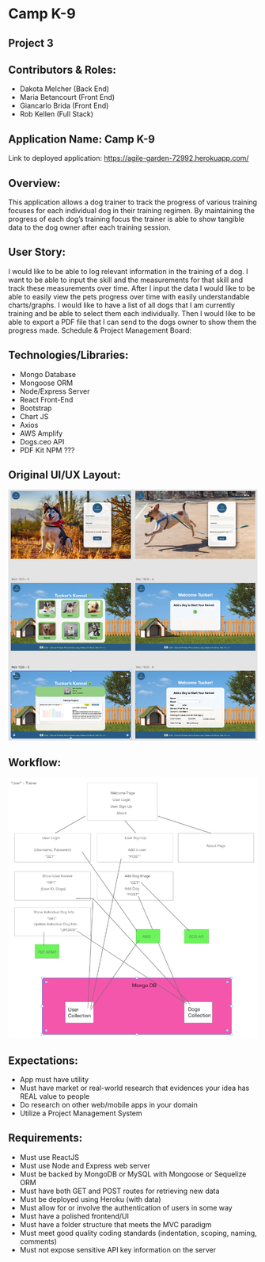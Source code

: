 # Camp K-9

## Project 3 

## Contributors & Roles:
 - Dakota Melcher (Back End)
 - Maria Betancourt (Front End)
 - Giancarlo Brida (Front End)
 - Rob Kellen (Full Stack)

## Application Name: Camp K-9
Link to deployed application:  https://agile-garden-72992.herokuapp.com/

## Overview:
This application allows a dog trainer to track the progress of various training focuses for each individual dog in their training regimen.  By maintaining the progress of each dog’s training focus the trainer is able to show tangible data to the dog owner after each training session.

## User Story:
I would like to be able to log relevant information in the training of a dog. I want to be able to input the skill and the measurements for that skill and track these measurements over time. After I input the data I would like to be able to easily view the pets progress over time with easily understandable charts/graphs. I would like to have a list of all dogs that I am currently training and be able to select them each individually. Then I would like to be able to export a PDF file that I can send to the dogs owner to show them the progress made.
Schedule & Project Management Board:

## Technologies/Libraries:
 - Mongo Database
 - Mongoose ORM
 - Node/Express Server
 - React Front-End
 - Bootstrap
 - Chart JS
 - Axios
 - AWS Amplify
 - Dogs.ceo API
 - PDF Kit NPM ???


## Original UI/UX Layout:
![WireFrame](assets/Project_3_Wireframe_Updated.png)

## Workflow:
![Workflow](assets/Project_3_Workflow.png)

## Expectations:
 - App must have utility
 - Must have market or real-world research that evidences your idea has REAL value to people
 - Do research on other web/mobile apps in your domain
 - Utilize a Project Management System

## Requirements:
 - Must use ReactJS
 - Must use Node and Express web server
 - Must be backed by MongoDB or MySQL with Mongoose or Sequelize ORM
 - Must have both GET and POST routes for retrieving new data
 - Must be deployed using Heroku (with data)
 - Must allow for or involve the authentication of users in some way
 - Must have a polished frontend/UI
 - Must have a folder structure that meets the MVC paradigm
 - Must meet good quality coding standards (indentation, scoping, naming, comments)
 - Must not expose sensitive API key information on the server

